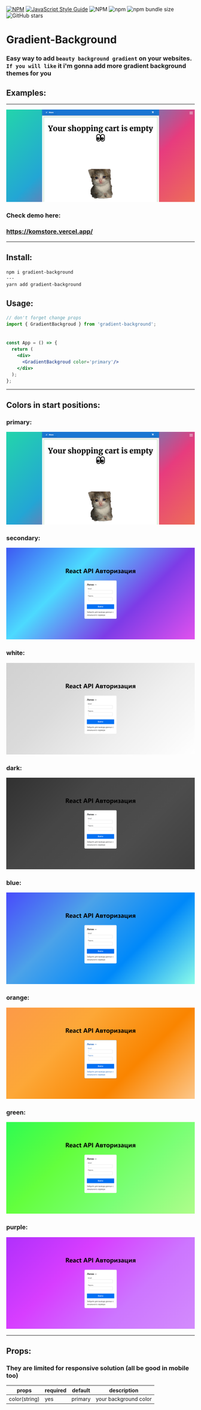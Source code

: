 [![NPM](https://img.shields.io/npm/v/gradient-background.svg)](https://www.npmjs.com/package/gradient-background)
[![JavaScript Style Guide](https://img.shields.io/badge/code_style-standard-brightgreen.svg)](https://standardjs.com)
![NPM](https://img.shields.io/npm/l/gradient-background)
![npm](https://img.shields.io/npm/dm/gradient-background)
![npm bundle size](https://img.shields.io/bundlephobia/minzip/gradient-background)
![GitHub stars](https://img.shields.io/github/stars/Ivan-Corporation/gradient-background?style=social)



# Gradient-Background

### Easy way to add ```beauty background gradient``` on your websites. ``If you will like`` it i'm gonna add more gradient background themes for you



## Examples:
---


<img src='./1.png'>

### Check demo here:
### https://komstore.vercel.app/


---

## Install:
```bash
npm i gradient-background
---
yarn add gradient-background
```

## Usage:
```jsx
// don't forget change props
import { GradientBackgroud } from 'gradient-background';


const App = () => {
  return (
    <div>
      <GradientBackgroud color='primary'/>
    </div>
  );
};
```

---
## Colors in start positions:
### primary:
<img src='./1.png'>

### secondary:
<img src='./secondary.png'>

### white:
<img src='./white.png'>

### dark:
<img src='./dark.png'>

### blue:
<img src='./blue.png'>

### orange:
<img src='./orange.png'>

### green:
<img src='./green.png'>

### purple:
<img src='./purple.png'>



---
## Props:
### They are limited for responsive solution (all be good in mobile too)

| props  | required | default  | description |
| ------------- | ------------- | ------------- | ------------- |
| color(string)| yes | primary | your background color |

